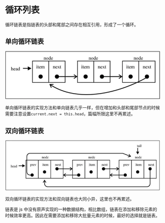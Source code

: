 # 循环列表

循环链表是指链表的头部和尾部之间存在相互引用，形成了一个循环。

## 单向循环链表

![](<../../../../.gitbook/assets/image (205).png>)

单向循环链表的实现方法和单向链表几乎一样，但在增加和头部和尾部节点的时候需要注意设置`current.next = this.head`，篇幅所限这里不再累述。

## 双向循环链表

![](<../../../../.gitbook/assets/image (107).png>)

双向循环链表的实现方法和双向链表也大同小异，这里也不再累述。

链表是 js 中没有原声实现的一种数据结构，相比数组，链表在添加和移除元素的时候效率更高。因此在需要添加和移除大批量元素的时候，最好的选择就是链表。
